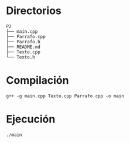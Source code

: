 # Directorios
```
P2
├── main.cpp
├── Parrafo.cpp
├── Parrafo.h
├── README.md
├── Texto.cpp
└── Texto.h
```
# Compilación
```
g++ -g main.cpp Texto.cpp Parrafo.cpp -o main
```
# Ejecución
```
./main
```
